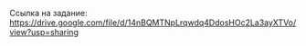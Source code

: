 Ссылка на задание: https://drive.google.com/file/d/14nBQMTNpLrqwdq4DdosHOc2La3ayXTVo/view?usp=sharing
